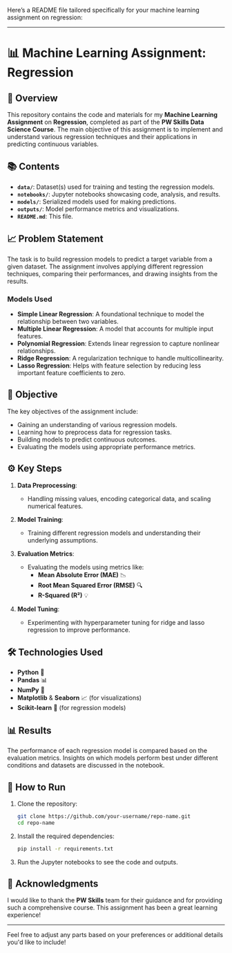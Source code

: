 Here’s a README file tailored specifically for your machine learning assignment on regression:

---

# 📊 Machine Learning Assignment: Regression

## 📝 Overview

This repository contains the code and materials for my **Machine Learning Assignment** on **Regression**, completed as part of the **PW Skills Data Science Course**. The main objective of this assignment is to implement and understand various regression techniques and their applications in predicting continuous variables.

## 📚 Contents

- **`data/`**: Dataset(s) used for training and testing the regression models.
- **`notebooks/`**: Jupyter notebooks showcasing code, analysis, and results.
- **`models/`**: Serialized models used for making predictions.
- **`outputs/`**: Model performance metrics and visualizations.
- **`README.md`**: This file.

## 📈 Problem Statement

The task is to build regression models to predict a target variable from a given dataset. The assignment involves applying different regression techniques, comparing their performances, and drawing insights from the results.

### Models Used

- **Simple Linear Regression**: A foundational technique to model the relationship between two variables.
- **Multiple Linear Regression**: A model that accounts for multiple input features.
- **Polynomial Regression**: Extends linear regression to capture nonlinear relationships.
- **Ridge Regression**: A regularization technique to handle multicollinearity.
- **Lasso Regression**: Helps with feature selection by reducing less important feature coefficients to zero.

## 🎯 Objective

The key objectives of the assignment include:

- Gaining an understanding of various regression models.
- Learning how to preprocess data for regression tasks.
- Building models to predict continuous outcomes.
- Evaluating the models using appropriate performance metrics.

## ⚙️ Key Steps

1. **Data Preprocessing**: 
   - Handling missing values, encoding categorical data, and scaling numerical features.
  
2. **Model Training**: 
   - Training different regression models and understanding their underlying assumptions.
  
3. **Evaluation Metrics**:
   - Evaluating the models using metrics like:
     - **Mean Absolute Error (MAE)** 📉
     - **Root Mean Squared Error (RMSE)** 🔍
     - **R-Squared (R²)** 💡

4. **Model Tuning**:
   - Experimenting with hyperparameter tuning for ridge and lasso regression to improve performance.

## 🛠️ Technologies Used

- **Python** 🐍
- **Pandas** 📊
- **NumPy** 🔢
- **Matplotlib** & **Seaborn** 📈 (for visualizations)
- **Scikit-learn** 🤖 (for regression models)

## 📊 Results

The performance of each regression model is compared based on the evaluation metrics. Insights on which models perform best under different conditions and datasets are discussed in the notebook.

## 🔗 How to Run

1. Clone the repository:
   ```bash
   git clone https://github.com/your-username/repo-name.git
   cd repo-name
   ```

2. Install the required dependencies:
   ```bash
   pip install -r requirements.txt
   ```

3. Run the Jupyter notebooks to see the code and outputs.

## 🙌 Acknowledgments

I would like to thank the **PW Skills** team for their guidance and for providing such a comprehensive course. This assignment has been a great learning experience!

---

Feel free to adjust any parts based on your preferences or additional details you'd like to include!
